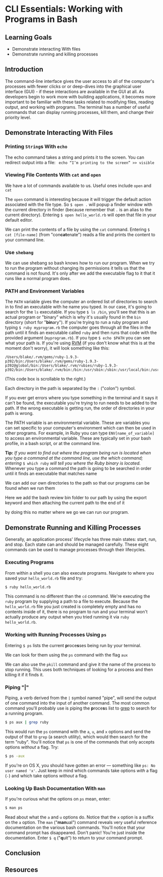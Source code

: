 # CLI Essentials: Working with Programs in Bash

## Learning Goals

* Demonstrate interacting With files
* Demonstrate running and killing processes

## Introduction

The command-line interface gives the user access to all of the computer's
processes with fewer clicks or or deep-dives into the graphical user interface
(GUI) - if these interactions are available in the GUI at all. As developers
begin to work more with building applications, it becomes more important to be
familiar with these tasks related to modifying files, reading output, and
working with programs. The terminal has a number of useful commands that can
display running processes, kill them, and change their priority level. 

## Demonstrate Interacting With Files

### Printing `String`s With `echo`

The echo command takes a string and prints it to the screen. You can redirect
output into a file: ``` echo “I’m printing to the screen” >> visible```

### Viewing File Contents With `cat` and `open`

We have a lot of commands available to us. Useful ones include `open` and `cat`

The `open` command is interesting because it will trigger the default action
associated with the file type. So `$ open .` will popup a finder window with the
current directory in finder (because remember that `.` is an alias to the
current directory). Entering `$ open hello_world.rb` will open that file in your
default editor.

We can print the contents of a file by using the `cat` command. Entering `$ cat
[file-name]` (from "con**cat**enate") reads a file and prints the content to
your command line.

### Use `shebang`

We can use shebang so bash knows how to run our program. When we try to run the
program without changing its permissions it tells us that the command is not
found. It's only after we add the executable flag to it that it runs like a
normal program does.

### PATH and Environment Variables

The `PATH` variable gives the computer an ordered list of directories to search
in to find an executable with he name you typed.  In our case, it's going to
search for the `ls` executable. If you type `$ ls /bin`, you'll see that this is
an actual program or "binary" which is why it's usually found in the `bin`
directory (short for "**bin**ary").  If you're trying to run a ruby program and
typing `$ ruby myprogram.rb` the computer goes through all the files in the path
until it finds an executable called `ruby` and then runs that code with the
provided argument (`myprogram.rb`).  If you type `$ echo $PATH` you can see what
your path is.  If you're using [RVM](https://rvm.io/) (if you don't know what
this is at the moment don't worry), it will look something like this:

```
/Users/blake/.rvm/gems/ruby-1.9.3-p392/bin:/Users/blake/.rvm/gems/ruby-1.9.3-p392@global/bin:/Users/blake/.rvm/rubies/ruby-1.9.3-p392/bin:/Users/blake/.rvm/bin:/bin:/usr/sbin:/sbin:/usr/local/bin:/usr/bin:/usr/local/sbin:/Users/blake/bin:/Applications/Xcode.app/Contents/Developer/Toolchains/XcodeDefault.xctoolchain/usr/bin:/Applications/Xcode.app/Contents/Developer/usr/bin
```
(This code box is scrollable to the right.)

Each directory in the path is separated by the `:` ("colon") symbol.

If you ever get errors where you type something in the terminal and it says it
can't be found, the executable you're trying to run needs to be added to the
path. If the wrong executable is getting run, the order of directories in your
path is wrong.

The PATH variable is an environmental variable. These are variables you can set
specific to your computer's environment which can then be used in other
programs. For example, in Ruby you can type `ENV[name_of_variable]` to access an
environmental variable. These are typically set in your bash profile, in a bash
script, or at the command line.

**Tip:** *If you want to find out where the program being run is located when
you type a command at the command line, use the which command; entering* `$
which ruby` *will tell you where the Ruby binary is located.* Whenever you type
a command the path is going to be searched in order until it finds an executable
that matches name

We can add our own directories to the path so that our programs can be found
when we run them 

Here we add the bash review bin folder to our path by using the export keyword
and then attaching the current path to the end of it

by doing this no matter where we go we can run our program.

## Demonstrate Running and Killing Processes

Generally, an application process' lifecycle has three main states: start, run,
and stop. Each state can and should be managed carefully. These eight commands
can be used to manage processes through their lifecycles.

### Executing Programs

From within a shell you can also execute programs. Navigate to where you saved
your `hello_world.rb` file and try:

```bash
$ ruby hello_world.rb
```

This command is no different than the `cd` command. We're executing the `ruby`
program by supplying a path to a file to execute. Because the `hello_world.rb`
file you just created is completely empty and has no contents inside of it,
there is no program to run and your terminal won't actually produce any output
when you tried running it via `ruby hello_world.rb`.

### Working with Running Processes Using `ps`

Entering `$ ps` lists the current **p**roce**s**ses being run by your terminal.

We can look for them using the `ps` command with the flag `aux` 

We can also use the `pkill` command and give it the name of the process to stop
running. This uses both techniques of looking for a process and then killing it
if it finds it.

### Piping "|"

Piping, a verb derived from the `|` symbol named "pipe", will send the output of
one command into the input of another command. The most common command you'll
probably use is piping the **p**roce**s**s list to
[grep](http://en.wikipedia.org/wiki/Grep) to search for a running program.

```bash
$ ps aux | grep ruby
```

This would run the `ps` command with the `a`, `u`, and `x` options and send the
output of that to `grep` (a search utility), which would then search for the
term "ruby". You'll notice that `ps` is one of the commands that only accepts
options *without* a flag. Try:

```bash
$ ps -aux
```
If you're on OS X, you should have gotten an error — something like `ps: No user
named 'x'`. Just keep in mind which commands take options *with* a flag (`-`)
and which take options *without* a flag.

### Looking Up Bash Documentation With `man`

If you're curious what the options on `ps` mean, enter:

```bash
$ man ps
```

Read about what the `a` and `u` options do. Notice that the `x` option is a
suffix on the `a` option. The `man` ("**man**ual") command reveals very useful
reference documentation on the various bash commands. You'll notice that your
command prompt has disappeared. Don't panic! You're just inside the
documentation. Enter `$ q` ("**q**uit") to return to your command prompt.

## Conclusion

## Resources